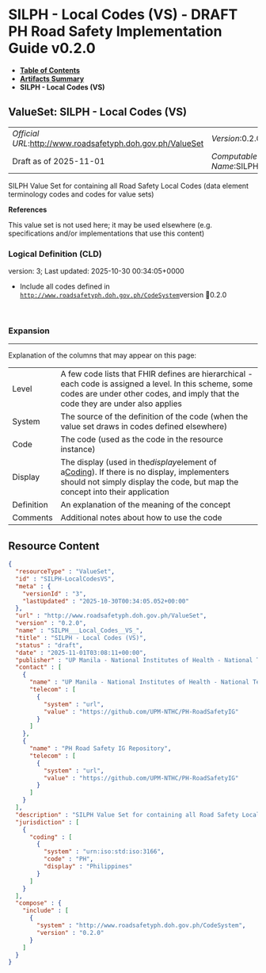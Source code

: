 # SILPH - Local Codes (VS) - DRAFT PH Road Safety Implementation Guide v0.2.0

* [**Table of Contents**](toc.md)
* [**Artifacts Summary**](artifacts.md)
* **SILPH - Local Codes (VS)**

## ValueSet: SILPH - Local Codes (VS) 

| | |
| :--- | :--- |
| *Official URL*:http://www.roadsafetyph.doh.gov.ph/ValueSet | *Version*:0.2.0 |
| Draft as of 2025-11-01 | *Computable Name*:SILPH___Local_Codes__VS_ |

 
SILPH Value Set for containing all Road Safety Local Codes (data element terminology codes and codes for value sets) 

 **References** 

This value set is not used here; it may be used elsewhere (e.g. specifications and/or implementations that use this content)

### Logical Definition (CLD)

version: 3; Last updated: 2025-10-30 00:34:05+0000

* Include all codes defined in [`http://www.roadsafetyph.doh.gov.ph/CodeSystem`](CodeSystem-SILPH-LocalCodesCS.md)version 📍0.2.0

 

### Expansion

-------

 Explanation of the columns that may appear on this page: 

| | |
| :--- | :--- |
| Level | A few code lists that FHIR defines are hierarchical - each code is assigned a level. In this scheme, some codes are under other codes, and imply that the code they are under also applies |
| System | The source of the definition of the code (when the value set draws in codes defined elsewhere) |
| Code | The code (used as the code in the resource instance) |
| Display | The display (used in the*display*element of a[Coding](http://hl7.org/fhir/R4/datatypes.html#Coding)). If there is no display, implementers should not simply display the code, but map the concept into their application |
| Definition | An explanation of the meaning of the concept |
| Comments | Additional notes about how to use the code |



## Resource Content

```json
{
  "resourceType" : "ValueSet",
  "id" : "SILPH-LocalCodesVS",
  "meta" : {
    "versionId" : "3",
    "lastUpdated" : "2025-10-30T00:34:05.052+00:00"
  },
  "url" : "http://www.roadsafetyph.doh.gov.ph/ValueSet",
  "version" : "0.2.0",
  "name" : "SILPH___Local_Codes__VS_",
  "title" : "SILPH - Local Codes (VS)",
  "status" : "draft",
  "date" : "2025-11-01T03:08:11+00:00",
  "publisher" : "UP Manila - National Institutes of Health - National Telehealth Center",
  "contact" : [
    {
      "name" : "UP Manila - National Institutes of Health - National Telehealth Center",
      "telecom" : [
        {
          "system" : "url",
          "value" : "https://github.com/UPM-NTHC/PH-RoadSafetyIG"
        }
      ]
    },
    {
      "name" : "PH Road Safety IG Repository",
      "telecom" : [
        {
          "system" : "url",
          "value" : "https://github.com/UPM-NTHC/PH-RoadSafetyIG"
        }
      ]
    }
  ],
  "description" : "SILPH Value Set for containing all Road Safety Local Codes (data element terminology codes and codes for value sets)",
  "jurisdiction" : [
    {
      "coding" : [
        {
          "system" : "urn:iso:std:iso:3166",
          "code" : "PH",
          "display" : "Philippines"
        }
      ]
    }
  ],
  "compose" : {
    "include" : [
      {
        "system" : "http://www.roadsafetyph.doh.gov.ph/CodeSystem",
        "version" : "0.2.0"
      }
    ]
  }
}

```
